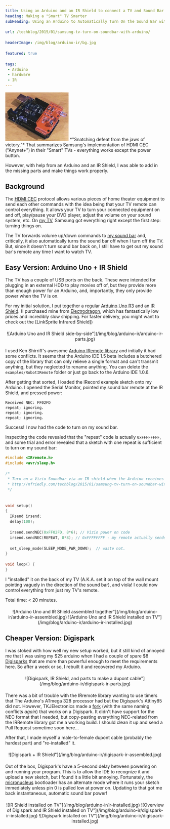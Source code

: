 ```yaml
---
title: Using an Arduino and an IR Shield to connect a TV and Sound Bar
heading: Making a "Smart" TV Smarter
subHeading: Using an Arduino to Automatically Turn On the Sound Bar with the TV

url: /techblog/2015/01/samsung-tv-turn-on-soundbar-with-arduino/

headerImage: /img/blog/arduino-ir/bg.jpg

featured: true

tags:
 - Arduino
 - hardware
 - IR
---
```


<style> center { margin: 20px 0; } </style>

<img class="left" src="/img/blog/arduino-ir/arduino-ir-assembled-small.jpg" alt="Arduino Uno and IR Shield assembled" />
*"Snatching defeat from the jaws of victory."*
That summarizes Samsung's implementation of HDMI CEC ("Anynet+") in their "Smart" TVs - everything works except the power button.

However, with help from an Arduino and an IR Shield, I was able to add in the missing parts and make things work properly.

<!--more-->

## Background

The <abbr title="High-Definition Multimedia Interface Consumer Electronics Control">[HDMI CEC]</abbr>
protocol allows various pieces of home theater equipment to send each other commands with the idea being that your TV remote can control everything.
It allows your TV to turn your connected equipment on and off, play/pause your DVD player, adjust the volume on your sound system, etc.
On [my TV], Samsung got everything right except the first step: turning things on.

The TV forwards volume up/down commands to [my sound bar] and, critically, it also automatically turns the sound bar off when I turn off the TV.
But, since it doesn't turn sound bar back on, I still have to get out my sound bar's remote any time I want to watch TV.


## Easy Version: Arduino Uno + IR Shield

The TV has a couple of USB ports on the back. These were intended for plugging in an external HDD to play movies off of, but they provide more than enough power for an Arduino, and, importantly, they only provide power when the TV is on.

For my initial solution, I put together a regular [Arduino Uno R3] and an [IR Shield]. (I purchased mine from [Electrodragon], which has fantastically low prices and incredibly slow shipping.
For faster delivery, you might want to check out the [LinkSprite Infrared Shield])

<center>
![Arduino Uno and IR Shield side-by-side"](/img/blog/arduino-ir/arduino-ir-parts.jpg)
</center>

I used Ken Shirriff's awesome [Arduino IRemote library] and initially it had some conflicts.
It seems that the Arduino IDE 1.5 beta includes a butchered copy of the library that can only relieve a single format and can't transmit anything, but they neglected to rename anything.
You can delete the `examples/RobotIRemote` folder or just go back to the Arduino IDE 1.0.6.

After getting that sorted, I loaded the IRecord example sketch onto my Arduino. I opened the Serial Monitor, pointed my sound bar remote at the IR Shield, and pressed power:

```none
Received NEC: FF02FD
repeat; ignoring.
repeat; ignoring.
repeat; ignoring.
```

Success! I now had the code to turn on my sound bar.

Inspecting the code revealed that the "repeat" code is actually `0xFFFFFFFF`, and some trial and error revealed that a sketch with one repeat is sufficient to turn on my sound bar:

```c++
#include <IRremote.h>
#include <avr/sleep.h>

/*
 * Turn on a Vizio Soundbar via an IR shield when the Arduino receives power
 * http://nfriedly.com/techblog/2015/01/samsung-tv-turn-on-soundbar-with-arduino/
 */


void setup()
{
  IRsend irsend;
  delay(100);

  irsend.sendNEC(0xFF02FD, 8*6); // Vizio power on code
  irsend.sendNEC(REPEAT, 8*8); // 0xFFFFFFFF - my remote actually sends out 4 of these (?)

  set_sleep_mode(SLEEP_MODE_PWR_DOWN);  // waste not.
}

void loop() {
}
```

I "installed" it on the back of my TV (A.K.A. set it on top of the wall mount pointing vaguely in the direction of the sound bar), and viola! I could now control everything from just my TV's remote.

Total time: < 20 minutes.

<center>
![Arduino Uno and IR Shield assembled together"](/img/blog/arduino-ir/arduino-ir-assembled.jpg)
![Arduino Uno and IR Shield installed on TV"](/img/blog/arduino-ir/arduino-ir-installed.jpg)
</center>



## Cheaper Version: Digispark

I was stoked with how well my new setup worked, but it still kind of annoyed me that I was using my $25 arduino when I had a couple of spare $8 [Digisparks] that are more than powerful enough to meet the requirements here.
So after a week or so, I rebuilt it and recovered my Arduino.

<center>
![Digispark, IR Shield, and parts to make a dupont cable"](/img/blog/arduino-ir/digispark-ir-parts.jpg)
</center>

There was a bit of trouble with the IRremote library wanting to use timers that The Arduino's ATmega 328 processor had but the Digispark's Attiny85 did not.
However, TKJElectronics made a [fork](https://github.com/TKJElectronics/ATtinyRemote) (with the same naming conflicts *again*) that works on a Digispark.
It didn't have support for the NEC format that I needed, but copy-pasting everything NEC-related from the IRRemote library got me a working build.
I should clean it up and send a Pull Request sometime soon here...

After that, I made myself a male-to-female dupont cable (probably the hardest part) and "re-installed" it.

<center>
![Digispark + IR Shield"](/img/blog/arduino-ir/digispark-ir-assembled.jpg)
</center>

Out of the box, Digispark's have a 5-second delay between powering on and running your program. This is to allow the IDE to recognize it and upload a new sketch, but I found it a little bit annoying.
Fortunately, the [micronucleus] bootloader has an alternate mode where it runs your sketch immediately unless pin 0 is pulled low at power on.
Updating to that got me back instantaneous, automatic sound bar power!

<center>
![IR Shield installed on TV"](/img/blog/arduino-ir/ir-installed.jpg)
![Overview of Digispark and IR Shield installed on TV"](/img/blog/arduino-ir/digispark-ir-installed.jpg)
![Digispark installed on TV"](/img/blog/arduino-ir/digispark-installed.jpg)
</center>


[HDMI CEC]: https://en.wikipedia.org/wiki/HDMI#CEC
[my TV]: http://www.amazon.com/gp/product/B007BG4F5C/ref=as_li_tl?ie=UTF8&camp=1789&creative=390957&creativeASIN=B007BG4F5C&linkCode=as2&tag=nfriedly-20&linkId=XLTMI57TA3XPSFQ3
[my sound bar]: http://www.amazon.com/gp/product/B005P99KX4/ref=as_li_tl?ie=UTF8&camp=1789&creative=390957&creativeASIN=B007BG4F5C&linkCode=as2&tag=nfriedly-20&linkId=XLTMI57TA3XPSFQ3
[Arduino Uno R3]: http://www.amazon.com/gp/product/B006H06TVG/ref=as_li_tl?ie=UTF8&camp=1789&creative=390957&creativeASIN=B006H06TVG&linkCode=as2&tag=nfriedly-20&linkId=65LVBGKDBEAGVMAO
[Electrodragon]: http://www.electrodragon.com/
[IR Shield]: http://www.electrodragon.com/product/arduino-ir-infrared-shield/
[LinkSprite Infared Shield]: http://store.linksprite.com/linksprite-infrared-shield-for-arduino/
[Arduino IRemote library]: https://github.com/shirriff/Arduino-IRremote
[Digisparks]: http://digistump.com/products/1
[micronucleus]: https://github.com/micronucleus/micronucleus
